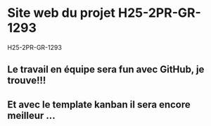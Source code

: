 # Site web du projet H25-2PR-GR-1293
H25-2PR-GR-1293


## Le travail en équipe sera fun avec GitHub, je trouve!!!

## Et avec le template kanban il sera encore meilleur ... 

